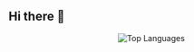 ## Hi there 👋

<p align="center">
  <img src="https://github-readme-stats.vercel.app/api/top-langs/?username=avaera8775&theme=catppuccin_mocha&show_icons=true" alt="Top Languages">
</p>
